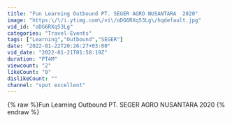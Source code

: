 ```yaml
---
title: "Fun Learning Outbound PT. SEGER AGRO NUSANTARA  2020"
image: "https:\/\/i.ytimg.com\/vi\/oDG6RXq53Lg\/hqdefault.jpg"
vid_id: "oDG6RXq53Lg"
categories: "Travel-Events"
tags: ["Learning","Outbound","SEGER"]
date: "2022-01-22T20:26:27+03:00"
vid_date: "2022-01-21T01:50:19Z"
duration: "PT4M"
viewcount: "2"
likeCount: "0"
dislikeCount: ""
channel: "spot excellent"
---
```

{% raw %}Fun Learning Outbound PT. SEGER AGRO NUSANTARA  2020 {% endraw %}
